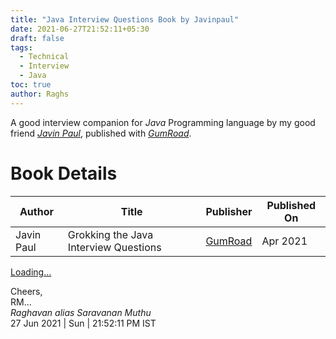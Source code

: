 ```yaml
---
title: "Java Interview Questions Book by Javinpaul"
date: 2021-06-27T21:52:11+05:30
draft: false
tags:
  - Technical
  - Interview
  - Java
toc: true
author: Raghs
---
```


A good interview companion for *Java* Programming language by my good friend [*Javin Paul*](http://twitter.com/javinpaul), published with [*GumRoad*](https://gumroad.com).

<!--more-->

# Book Details

| Author | Title | Publisher | Published On | 
| ------ | ----- | --------- | ------------ | 
| Javin Paul | Grokking the Java Interview Questions | [GumRoad](https://gumroad.com) | Apr 2021 |

<script src="https://gumroad.com/js/gumroad-embed.js"></script>
<div class="gumroad-product-embed" data-outbound-embed="true">
  <a href="https://gumroad.com/a/444666995/QqjGH">Loading...</a>
</div>

Cheers,\
RM...\
_Raghavan alias Saravanan Muthu_\
27 Jun 2021 | Sun | 21:52:11 PM IST
